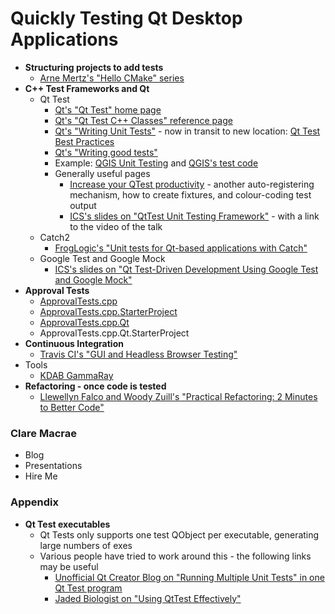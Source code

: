 # Quickly Testing Qt Desktop Applications

* **Structuring projects to add tests**
    * [Arne Mertz's "Hello CMake" series](https://arne-mertz.de/2018/05/hello-cmake/)
* **C++ Test Frameworks and Qt**
    * Qt Test
        * [Qt's "Qt Test" home page](https://doc.qt.io/qt-5/qttest-index.html)
        * [Qt's "Qt Test C++ Classes" reference page](https://doc.qt.io/qt-5/qttest-module.html)
        * [Qt's "Writing Unit Tests"](https://wiki.qt.io/Writing_Unit_Tests) - now in transit to new location: [Qt Test Best Practices](https://doc-snapshots.qt.io/qt5-5.13/qttest-best-practices-qdoc.html)
        * [Qt's "Writing good tests"](https://wiki.qt.io/Writing_good_tests)
        * Example: [QGIS Unit Testing](https://docs.qgis.org/3.4/en/docs/developers_guide/unittesting.html) and [QGIS's test code](https://github.com/qgis/QGIS/tree/master/tests)
        * Generally useful pages
            * [Increase your QTest productivity](https://marcoarena.wordpress.com/tag/qtest-fixture/) - another auto-registering mechanism, how to create fixtures, and colour-coding test output
            * [ICS's slides on "QtTest Unit Testing Framework"](https://www.slideshare.net/ICSinc/qt-test-framework) - with a link to the video of the talk
    * Catch2
        * [FrogLogic's "Unit tests for Qt-based applications with Catch"](https://www.froglogic.com/blog/tip-of-the-week/unit-tests-for-qt-based-applications-with-catch/)
    * Google Test and Google Mock
        * [ICS's slides on "Qt Test-Driven Development Using Google Test and Google Mock"](https://www.slideshare.net/ICSinc/webinar-qt-testdriven-development-using-google-test-and-google-mock)
* **Approval Tests**
    * [ApprovalTests.cpp](https://github.com/approvals/ApprovalTests.cpp)
    * [ApprovalTests.cpp.StarterProject](https://github.com/approvals/ApprovalTests.cpp.StarterProject)
    * [ApprovalTests.cpp.Qt](https://github.com/approvals/ApprovalTests.cpp.Qt)
    * ApprovalTests.cpp.Qt.StarterProject
* **Continuous Integration**
    * [Travis CI's "GUI and Headless Browser Testing"](https://docs.travis-ci.com/user/gui-and-headless-browsers/)
* Tools
    * [KDAB GammaRay](https://www.kdab.com/development-resources/qt-tools/gammaray/)
* **Refactoring - once code is tested**
    * [Llewellyn Falco and Woody Zuill's "Practical Refactoring: 2 Minutes to Better Code"](https://youtu.be/aWiwDdx_rdo)

### Clare Macrae

* Blog
* Presentations
* Hire Me

### Appendix

* **Qt Test executables**
    * Qt Tests only supports one test QObject per executable, generating large numbers of exes
    * Various people have tried to work around this - the following links may be useful
        * [Unofficial Qt Creator Blog on "Running Multiple Unit Tests" in one Qt Test program](http://qtcreator.blogspot.com/2009/10/running-multiple-unit-tests.html)
        * [Jaded Biologist on "Using QtTest Effectively"](https://alexhuszagh.github.io/2016/using-qttest-effectively/)
